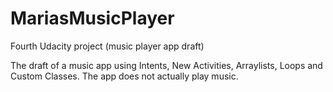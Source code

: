 # MariasMusicPlayer
Fourth Udacity project (music player app draft)

The draft of a music app using Intents, New Activities, Arraylists, Loops and Custom Classes.  The app does not actually play music.




